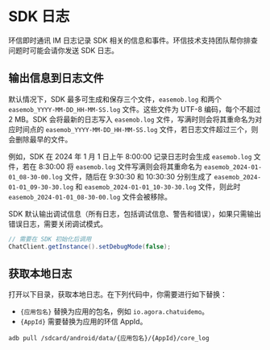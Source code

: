 # SDK 日志

环信即时通讯 IM 日志记录 SDK 相关的信息和事件。环信技术支持团队帮你排查问题时可能会请你发送 SDK 日志。

## 输出信息到日志文件

默认情况下，SDK 最多可生成和保存三个文件，`easemob.log` 和两个 `easemob_YYYY-MM-DD_HH-MM-SS.log` 文件。这些文件为 UTF-8 编码，每个不超过 2 MB。SDK 会将最新的日志写入 `easemob.log` 文件，写满时则会将其重命名为对应时间点的 `easemob_YYYY-MM-DD_HH-MM-SS.log` 文件，若日志文件超过三个，则会删除最早的文件。

例如，SDK 在 2024 年 1 月 1 日上午 8:00:00 记录日志时会生成 `easemob.log` 文件，若在 8:30:00 将 `easemob.log` 文件写满则会将其重命名为 `easemob_2024-01-01_08-30-00.log` 文件，随后在 9:30:30 和 10:30:30 分别生成了 `easemob_2024-01-01_09-30-30.log` 和 `easemob_2024-01-01_10-30-30.log` 文件，则此时 `easemob_2024-01-01_08-30-00.log` 文件会被移除。

SDK 默认输出调试信息（所有日志，包括调试信息、警告和错误），如果只需输出错误日志，需要关闭调试模式。

```java
// 需要在 SDK 初始化后调用
ChatClient.getInstance().setDebugMode(false);
```

## 获取本地日志

打开以下目录，获取本地日志。在下列代码中，你需要进行如下替换：

- `{应用包名}` 替换为应用的包名，例如 `io.agora.chatuidemo`。
- `{AppId}` 需要替换为应用的环信 AppId。

```shell
adb pull /sdcard/android/data/{应用包名}/{AppId}/core_log
```